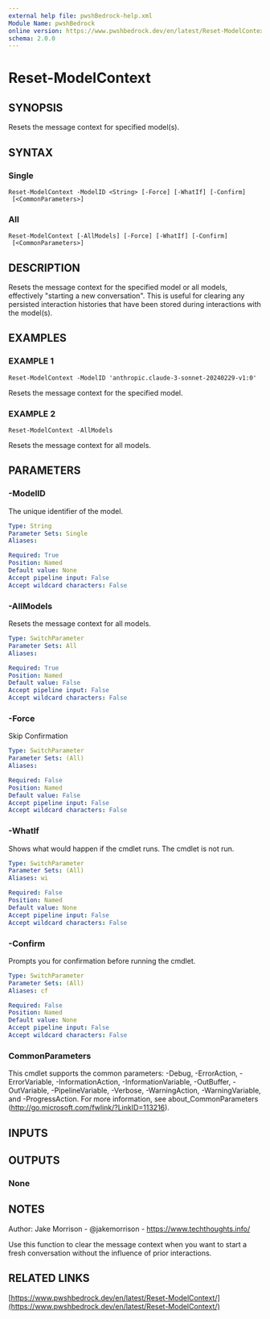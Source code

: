 ```yaml
---
external help file: pwshBedrock-help.xml
Module Name: pwshBedrock
online version: https://www.pwshbedrock.dev/en/latest/Reset-ModelContext/
schema: 2.0.0
---
```


# Reset-ModelContext

## SYNOPSIS
Resets the message context for specified model(s).

## SYNTAX

### Single
```
Reset-ModelContext -ModelID <String> [-Force] [-WhatIf] [-Confirm]
 [<CommonParameters>]
```

### All
```
Reset-ModelContext [-AllModels] [-Force] [-WhatIf] [-Confirm]
 [<CommonParameters>]
```

## DESCRIPTION
Resets the message context for the specified model or all models, effectively "starting a new conversation".
This is useful for clearing any persisted interaction histories that have been stored during interactions with the model(s).

## EXAMPLES

### EXAMPLE 1
```
Reset-ModelContext -ModelID 'anthropic.claude-3-sonnet-20240229-v1:0'
```

Resets the message context for the specified model.

### EXAMPLE 2
```
Reset-ModelContext -AllModels
```

Resets the message context for all models.

## PARAMETERS

### -ModelID
The unique identifier of the model.

```yaml
Type: String
Parameter Sets: Single
Aliases:

Required: True
Position: Named
Default value: None
Accept pipeline input: False
Accept wildcard characters: False
```

### -AllModels
Resets the message context for all models.

```yaml
Type: SwitchParameter
Parameter Sets: All
Aliases:

Required: True
Position: Named
Default value: False
Accept pipeline input: False
Accept wildcard characters: False
```

### -Force
Skip Confirmation

```yaml
Type: SwitchParameter
Parameter Sets: (All)
Aliases:

Required: False
Position: Named
Default value: False
Accept pipeline input: False
Accept wildcard characters: False
```

### -WhatIf
Shows what would happen if the cmdlet runs.
The cmdlet is not run.

```yaml
Type: SwitchParameter
Parameter Sets: (All)
Aliases: wi

Required: False
Position: Named
Default value: None
Accept pipeline input: False
Accept wildcard characters: False
```

### -Confirm
Prompts you for confirmation before running the cmdlet.

```yaml
Type: SwitchParameter
Parameter Sets: (All)
Aliases: cf

Required: False
Position: Named
Default value: None
Accept pipeline input: False
Accept wildcard characters: False
```

### CommonParameters
This cmdlet supports the common parameters: -Debug, -ErrorAction, -ErrorVariable, -InformationAction, -InformationVariable, -OutBuffer, -OutVariable, -PipelineVariable, -Verbose, -WarningAction, -WarningVariable, and -ProgressAction. 
For more information, see about_CommonParameters (http://go.microsoft.com/fwlink/?LinkID=113216).

## INPUTS

## OUTPUTS

### None
## NOTES
Author: Jake Morrison - @jakemorrison - https://www.techthoughts.info/

Use this function to clear the message context when you want to start a fresh conversation without the influence of prior interactions.

## RELATED LINKS

[https://www.pwshbedrock.dev/en/latest/Reset-ModelContext/](https://www.pwshbedrock.dev/en/latest/Reset-ModelContext/)
